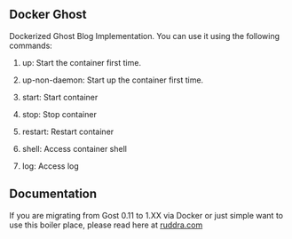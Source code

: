 ## Docker Ghost

Dockerized Ghost Blog Implementation. You can use it using the following commands:

1. up:
	Start the container first time.

2. up-non-daemon:
	Start up the container first time.

3. start:
	Start container

4. stop:
	Stop container

5. restart:
	Restart container

6. shell:
	Access container shell

7. log:
	Access log

## Documentation
If you are migrating from Gost 0.11 to 1.XX via Docker or just simple want to use this boiler place, please read here at [ruddra.com](http://ruddra.com/2018/04/29/migrating-from-ghost-11-to-1-xx-using-docker/)
